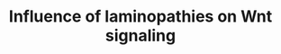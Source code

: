---
annotations:
- id: PW:0000013
  parent: disease pathway
  type: Pathway Ontology
  value: disease pathway
- id: DOID:3911
  parent: genetic disease
  type: Disease Ontology
  value: progeria
authors:
- Zoebarois
- L Dupuis
- Fehrhart
- Egonw
- Eweitz
- Finterly
citedin:
- link: PMC9440113
description: The current pathway represents the different molecular interactions that
  may occur following the dis-regulation of signaling pathways involved in adipocyte
  differentiation and proliferation which may result in the abnormal distribution
  of white adipose tissue, leading to the onset of lipodystrophic syndromes. This
  laminopathic pathway stems from mutations mainly occuring in the LMNA gene can be
  associated with the onset of other laminopathic syndromes due to a malfunction in
  the lamin A processing pathway.Other laminopathic diseases are associated with LMNA
  mutations, thus this pathway represents the overlapping interactions involved in
  such phenotypic diseases.
last-edited: 2021-11-30
organisms:
- Homo sapiens
redirect_from:
- /index.php/Pathway:WP4844
- /instance/WP4844
- /instance/WP4844_rr123491
revision: r123491
schema-jsonld:
- '@context': https://schema.org/
  '@id': https://wikipathways.github.io/pathways/WP4844.html
  '@type': Dataset
  creator:
    '@type': Organization
    name: WikiPathways
  description: The current pathway represents the different molecular interactions
    that may occur following the dis-regulation of signaling pathways involved in
    adipocyte differentiation and proliferation which may result in the abnormal distribution
    of white adipose tissue, leading to the onset of lipodystrophic syndromes. This
    laminopathic pathway stems from mutations mainly occuring in the LMNA gene can
    be associated with the onset of other laminopathic syndromes due to a malfunction
    in the lamin A processing pathway.Other laminopathic diseases are associated with
    LMNA mutations, thus this pathway represents the overlapping interactions involved
    in such phenotypic diseases.
  keywords:
  - AGO2
  - APC
  - AXIN1
  - Adiponectin
  - C
  - CCND1
  - CDK6
  - CEBPA
  - CEBPB
  - CEBPD
  - CSNK1A1
  - CSNK1A1L
  - CTNNB1
  - DICER1
  - EMD
  - Emerin
  - Farnesyltransferase
  - GSK3B
  - HES1
  - HES5
  - HMGA2
  - 'Isoprenylcysteine carboxyl methyltransferase '
  - LEF1
  - LMNA
  - MIR33B
  - MIRLET7B
  - Mature lamin A
  - PPAR-Î³
  - PPARG
  - Prelamin-A
  - Progerin
  - RUNX2
  - SLC2A4
  - SPP1
  - SREBP1c
  - TARBP2
  - TCF7
  - TCF7L1
  - TCF7L2
  - TLE1
  - TOR1AIP1
  - Truncated Prelamin-A
  - WNT10B
  - ZMPSTE24
  license: CC0
  name: Influence of laminopathies on Wnt signaling
seo: CreativeWork
title: Influence of laminopathies on Wnt signaling
wpid: WP4844
---